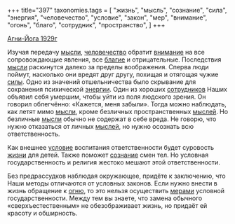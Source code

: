+++
title="397"
taxonomies.tags = [
 "жизнь",
 "мысль",
 "сознание",
 "сила",
 "энергия",
 "человечество",
 "условие",
 "закон",
 "мер",
 "внимание",
 "огонь",
 "благо",
 "сотрудник",
 "пространство",
]
+++

[Агни-Йога 1929г](/agni/1929)

Изучая передачу [мысли](/tags/мысль), [человечество](/tags/человечество) обратит [внимание](/tags/внимание) на все сопровождающие явления, все [благие](/tags/благо) и отрицательные. Последствия [мысли](/tags/мысль) раскинутся далеко за пределы воображения. Сперва люди поймут, насколько они вредят друг другу, похищая и отягощая чужие [силы](/tags/сила). Одно из значений отшельничества было скрывание для сохранения психической [энергии](/tags/энергия). Один из хороших [сотрудников](/tags/сотрудник) Наших объявил себя умершим, чтобы уйти из поля людского зрения. Он говорил облегчённо: «Кажется, меня забыли». Тогда можно наблюдать, как летят мимо [мысли](/tags/мысль), кроме безличных пространственных [мыслей](/tags/мысль). Но безличные [мысли](/tags/мысль) обычно не содержат в себе вреда. Не говорю, что нужно отказаться от личных [мыслей](/tags/мысль), но нужно осознать всю ответственность.   

Как внешнее [условие](/tags/условие) воспитания ответственности будет суровость [жизни](/tags/жизнь) для детей. Также поможет [сознание](/tags/сознание) смен тел. Но условная государственность и религия жестоко мешают этой ответственности.   

Без предрассудков наблюдая окружающее, придёте к заключению, что Наши методы отличаются от условных законов. Если нужно внести в жизнь обращение к [огню](/tags/огонь), то это нельзя осуществить [мерами](/tags/мер) условной государственности. Между тем вы знаете, что замена обычного «сверхъестественным» не обезображивает жизнь, но придаёт ей красоту и обширность.